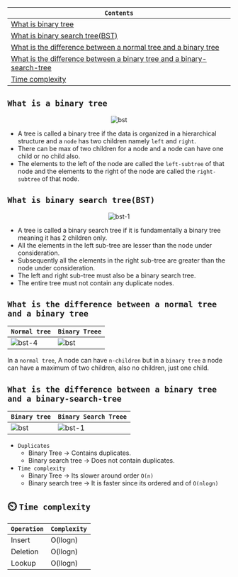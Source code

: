 <div align="center">
  
| `Contents` |
| ---------- |
| [What is binary tree](https://github.com/devrath/studious-ds-adventure/blob/main/collection/Trees/BinaryTree/README.md#what-is-a-binary-tree) |
| [What is binary search tree(BST)](https://github.com/devrath/studious-ds-adventure/blob/main/collection/Trees/BinaryTree/README.md#what-is-binary-search-treebst) |
| [What is the difference between a normal tree and a binary tree](https://github.com/devrath/studious-ds-adventure/blob/main/collection/Trees/BinaryTree/README.md#what-is-binary-search-treebst) |
| [What is the difference between a binary tree and a binary-search-tree](https://github.com/devrath/studious-ds-adventure/blob/main/collection/Trees/BinaryTree/README.md#what-is-the-difference-between-a-binary-tree-and-a-binary-search-tree) |
| [Time complexity]() |

</div>


## `What is a binary tree`

<div align="center">
  
![bst](https://github.com/devrath/studious-ds-adventure/assets/1456191/cb132f95-0031-4a49-9bea-0b1d9bf6a50b)

</div>

* A tree is called a binary tree if the data is organized in a hierarchical structure and a `node` has two children namely `left` and `right`.
* There can be max of two children for a node and a node can have one child or no child also.
* The elements to the left of the node are called the `left-subtree` of that node and the elements to the right of the node are called the `right-subtree` of that node.

## `What is binary search tree(BST)`

<div align="center">
  
![bst-1](https://github.com/devrath/studious-ds-adventure/assets/1456191/2aeab9ec-b11d-43f7-8ea6-c0ee55834d80)

</div>

* A tree is called a binary search tree if it is fundamentally a binary tree meaning it has 2 children only.
* All the elements in the left sub-tree are lesser than the node under consideration.
* Subsequently all the elements in the right sub-tree are greater than the node under consideration.
* The left and right sub-tree must also be a binary search tree.
* The entire tree must not contain any duplicate nodes.


## `What is the difference between a normal tree and a binary tree`


| `Normal tree` | `Binary Treee` |
| ------------- | --------------------- |
| ![bst-4](https://github.com/devrath/studious-ds-adventure/assets/1456191/003192ea-94c4-4c62-8725-c23116075727) | ![bst](https://github.com/devrath/studious-ds-adventure/assets/1456191/cb132f95-0031-4a49-9bea-0b1d9bf6a50b) | 

In a `normal tree`, A node can have `n-children` but in a `binary tree` a node can have a maximum of two children, also no children, just one child.


## `What is the difference between a binary tree and a binary-search-tree`

| `Binary tree` | `Binary Search Treee` |
| ------------- | --------------------- |
| ![bst](https://github.com/devrath/studious-ds-adventure/assets/1456191/cb132f95-0031-4a49-9bea-0b1d9bf6a50b) | ![bst-1](https://github.com/devrath/studious-ds-adventure/assets/1456191/2aeab9ec-b11d-43f7-8ea6-c0ee55834d80) | 

* `Duplicates`
  *  Binary Tree -> Contains duplicates.
  *  Binary search tree -> Does not contain duplicates.
* `Time complexity`
  * Binary Tree -> Its slower around order `O(n)`
  * Binary search tree -> It is faster since its ordered and of `O(nlogn)`
 
## ⏲️ `Time complexity`  
| `Operation` | `Complexity` |
| ----------- | ------------ |
| Insert | O(llogn) |
| Deletion | O(llogn) |
| Lookup | O(llogn) |
